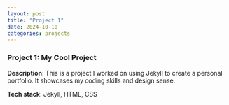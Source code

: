 ```yaml
---
layout: post
title: "Project 1"
date: 2024-10-10
categories: projects
---
```


### Project 1: My Cool Project

**Description**: This is a project I worked on using Jekyll to create a personal portfolio. It showcases my coding skills and design sense.

**Tech stack**: Jekyll, HTML, CSS